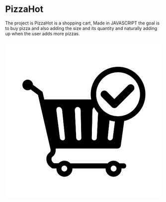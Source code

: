 # PizzaHot

The project is PizzaHot is a shopping cart, Made in JAVASCRIPT the goal is to buy pizza and also adding the size and its quantity and
naturally adding up when the user adds more pizzas.

![Logo Carrinho](https://github.com/kauanEng/PizzaHot/blob/master/logoPizza.jpg)


